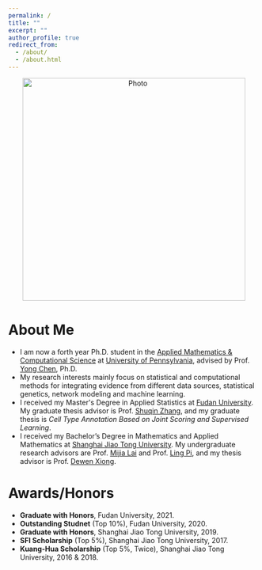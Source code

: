 ```yaml
---
permalink: /
title: ""
excerpt: ""
author_profile: true
redirect_from: 
  - /about/
  - /about.html
---
```


<p align="center">
  <img src="https://nbxszby416.github.io/files/bingyu_img.jpg?raw=true" alt="Photo" style="width: 450px;"/> 
</p>

# About Me
* I am now a forth year Ph.D. student in the [Applied Mathematics & Computational Science](https://www.amcs.upenn.edu/) at [University of Pennsylvania](https://www.upenn.edu/), advised by Prof. [Yong Chen](https://penncil.med.upenn.edu/about-pi/), Ph.D.
* My research interests mainly focus on statistical and computational methods for integrating evidence from different data sources, statistical genetics, network modeling and machine learning.
* I received my Master's Degree in Applied Statistics at [Fudan University](https://www.fudan.edu.cn/en). My graduate thesis advisor is Prof. [Shuqin Zhang](http://math.fudan.edu.cn/ShowPeople.aspx?info_lb=548&flag=526&info_id=3144), and my graduate thesis is *Cell Type Annotation Based on Joint Scoring and Supervised Learning*.
* I received my Bachelor’s Degree in Mathematics and Applied Mathematics at [Shanghai Jiao Tong University](http://en.sjtu.edu.cn/). My undergraduate research advisors are Prof. [Mijia Lai](http://math.sjtu.edu.cn/faculty/mlai/) and Prof. [Ling Pi](http://www.math.sjtu.edu.cn/Default/teachershow/tags/MDAwMDAwMDAwMLKIfts), and my thesis advisor is Prof. [Dewen Xiong](http://www.math.sjtu.edu.cn/Default/teachershow/tags/MDAwMDAwMDAwMLKIhpQ).

# Awards/Honors
* **Graduate with Honors**, Fudan University, 2021.
* **Outstanding Studnet** (Top 10%), Fudan University, 2020.
* **Graduate with Honors**, Shanghai Jiao Tong University, 2019.
* **SFI Scholarship** (Top 5%), Shanghai Jiao Tong University, 2017.
* **Kuang-Hua Scholarship** (Top 5%, Twice), Shanghai Jiao Tong University, 2016 & 2018.
